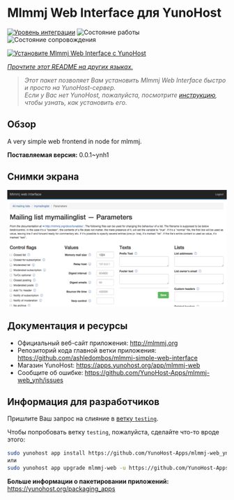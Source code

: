 <!--
Важно: этот README был автоматически сгенерирован <https://github.com/YunoHost/apps/tree/master/tools/readme_generator>
Он НЕ ДОЛЖЕН редактироваться вручную.
-->

# Mlmmj Web Interface для YunoHost

[![Уровень интеграции](https://dash.yunohost.org/integration/mlmmj-web.svg)](https://ci-apps.yunohost.org/ci/apps/mlmmj-web/) ![Состояние работы](https://ci-apps.yunohost.org/ci/badges/mlmmj-web.status.svg) ![Состояние сопровождения](https://ci-apps.yunohost.org/ci/badges/mlmmj-web.maintain.svg)

[![Установите Mlmmj Web Interface с YunoHost](https://install-app.yunohost.org/install-with-yunohost.svg)](https://install-app.yunohost.org/?app=mlmmj-web)

*[Прочтите этот README на других языках.](./ALL_README.md)*

> *Этот пакет позволяет Вам установить Mlmmj Web Interface быстро и просто на YunoHost-сервер.*  
> *Если у Вас нет YunoHost, пожалуйста, посмотрите [инструкцию](https://yunohost.org/install), чтобы узнать, как установить его.*

## Обзор

A very simple web frontend in node for mlmmj.

**Поставляемая версия:** 0.0.1~ynh1

## Снимки экрана

![Снимок экрана Mlmmj Web Interface](./doc/screenshots/screenshot.png)

## Документация и ресурсы

- Официальный веб-сайт приложения: <http://mlmmj.org>
- Репозиторий кода главной ветки приложения: <https://github.com/ashledombos/mlmmj-simple-web-interface>
- Магазин YunoHost: <https://apps.yunohost.org/app/mlmmj-web>
- Сообщите об ошибке: <https://github.com/YunoHost-Apps/mlmmj-web_ynh/issues>

## Информация для разработчиков

Пришлите Ваш запрос на слияние в [ветку `testing`](https://github.com/YunoHost-Apps/mlmmj-web_ynh/tree/testing).

Чтобы попробовать ветку `testing`, пожалуйста, сделайте что-то вроде этого:

```bash
sudo yunohost app install https://github.com/YunoHost-Apps/mlmmj-web_ynh/tree/testing --debug
или
sudo yunohost app upgrade mlmmj-web -u https://github.com/YunoHost-Apps/mlmmj-web_ynh/tree/testing --debug
```

**Больше информации о пакетировании приложений:** <https://yunohost.org/packaging_apps>
